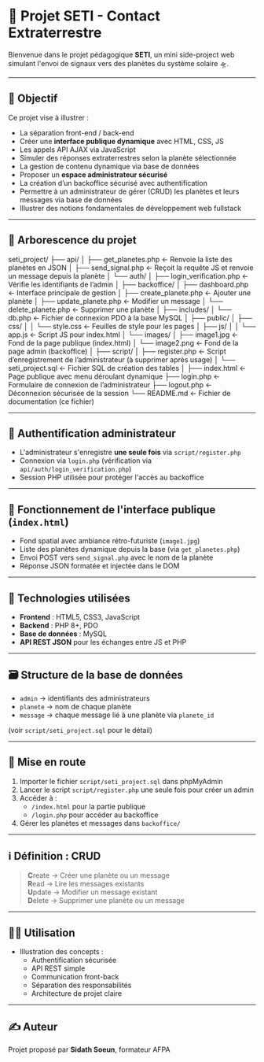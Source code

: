 # 🌌 Projet SETI - Contact Extraterrestre

Bienvenue dans le projet pédagogique **SETI**, un mini side-project web simulant l'envoi de signaux vers des planètes du système solaire 🛸.

---

## 🚀 Objectif

Ce projet vise à illustrer :

- La séparation front-end / back-end
- Créer une **interface publique dynamique** avec HTML, CSS, JS
- Les appels API AJAX via JavaScript
- Simuler des réponses extraterrestres selon la planète sélectionnée
- La gestion de contenu dynamique via base de données
- Proposer un **espace administrateur sécurisé**
- La création d’un backoffice sécurisé avec authentification
- Permettre à un administrateur de gérer (CRUD) les planètes et leurs messages via base de données
- Illustrer des notions fondamentales de développement web fullstack

---

## 📁 Arborescence du projet

seti_project/
├── api/
│ ├── get_planetes.php ← Renvoie la liste des planètes en JSON
│ ├── send_signal.php ← Reçoit la requête JS et renvoie un message depuis la planète
│ └── auth/
│ ├── login_verification.php ← Vérifie les identifiants de l’admin
│
├── backoffice/
│ ├── dashboard.php ← Interface principale de gestion
│ ├── create_planete.php ← Ajouter une planète
│ ├── update_planete.php ← Modifier un message
│ └── delete_planete.php ← Supprimer une planète
│
├── includes/
│ └── db.php ← Fichier de connexion PDO à la base MySQL
│
├── public/
│ ├── css/
│ │ └── style.css ← Feuilles de style pour les pages
│ ├── js/
│ │ └── app.js ← Script JS pour index.html
│ └── images/
│ ├── image1.jpg ← Fond de la page publique (index.html)
│ └── image2.png ← Fond de la page admin (backoffice)
│
├── script/
│ ├── register.php ← Script d’enregistrement de l’administrateur (à supprimer après usage)
│ └── seti_project.sql ← Fichier SQL de création des tables
│
├── index.html ← Page publique avec menu déroulant dynamique
├── login.php ← Formulaire de connexion de l’administrateur
├── logout.php ← Déconnexion sécurisée de la session
└── README.md ← Fichier de documentation (ce fichier)



---

## 🔐 Authentification administrateur

- L'administrateur s'enregistre **une seule fois** via `script/register.php`
- Connexion via `login.php` (vérification via `api/auth/login_verification.php`)
- Session PHP utilisée pour protéger l'accès au backoffice

---

## 📡 Fonctionnement de l'interface publique (`index.html`)

- Fond spatial avec ambiance rétro-futuriste (`image1.jpg`)
- Liste des planètes dynamique depuis la base (via `get_planetes.php`)
- Envoi POST vers `send_signal.php` avec le nom de la planète
- Réponse JSON formatée et injectée dans le DOM

---

## 🧰 Technologies utilisées

- **Frontend** : HTML5, CSS3, JavaScript
- **Backend** : PHP 8+, PDO
- **Base de données** : MySQL
- **API REST JSON** pour les échanges entre JS et PHP

---

## 🗃️ Structure de la base de données

- `admin` → identifiants des administrateurs
- `planete` → nom de chaque planète
- `message` → chaque message lié à une planète via `planete_id`

(voir `script/seti_project.sql` pour le détail)

---

## 🧪 Mise en route

1. Importer le fichier `script/seti_project.sql` dans phpMyAdmin
2. Lancer le script `script/register.php` une seule fois pour créer un admin
3. Accéder à :
   - `/index.html` pour la partie publique
   - `/login.php` pour accéder au backoffice
4. Gérer les planètes et messages dans `backoffice/`

---

## ℹ️ Définition : CRUD

> **C**reate → Créer une planète ou un message  
> **R**ead → Lire les messages existants  
> **U**pdate → Modifier un message existant  
> **D**elete → Supprimer une planète ou un message

---

## 👨‍🏫 Utilisation

- Illustration des concepts :
  - Authentification sécurisée
  - API REST simple
  - Communication front-back
  - Séparation des responsabilités
  - Architecture de projet claire

---

## ✍️ Auteur

Projet proposé par **Sidath Soeun**, formateur AFPA  








